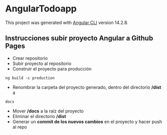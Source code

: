 # AngularTodoapp

This project was generated with [Angular CLI](https://github.com/angular/angular-cli) version 14.2.8.

## Instrucciones subir proyecto Angular a Github Pages

- Crear repositorio
- Subir proyecto al repositorio
- Construir el proyecto para producción
```
ng build -c production
```
- Renombrar la carpeta del proyecto generado, dentro del directorio **/dist** a
```
docs
```
- Mover **/docs** a la raíz del proyecto
- Eliminar el directorio **/dist**
- Generar un **commit de los nuevos cambios** en el proyecto y hacer push al repo
